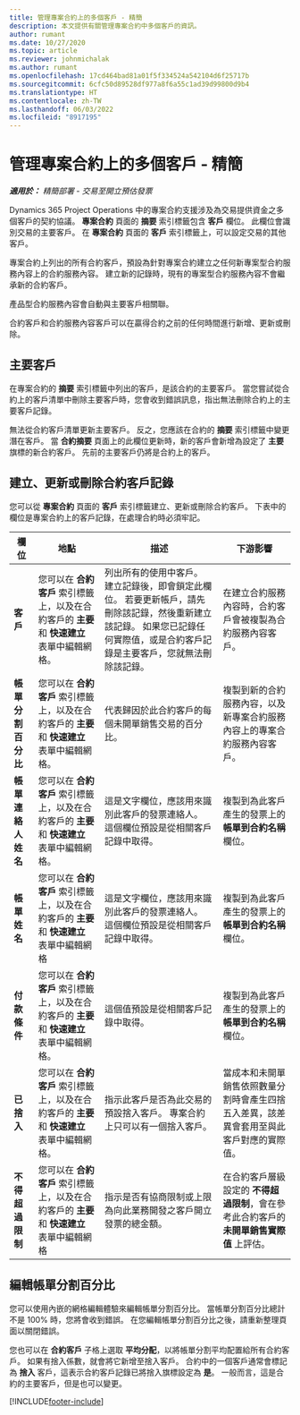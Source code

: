```yaml
---
title: 管理專案合約上的多個客戶 - 精簡
description: 本文提供有關管理專案合約中多個客戶的資訊。
author: rumant
ms.date: 10/27/2020
ms.topic: article
ms.reviewer: johnmichalak
ms.author: rumant
ms.openlocfilehash: 17cd464bad81a01f5f334524a542104d6f25717b
ms.sourcegitcommit: 6cfc50d89528df977a8f6a55c1ad39d99800d9b4
ms.translationtype: HT
ms.contentlocale: zh-TW
ms.lasthandoff: 06/03/2022
ms.locfileid: "8917195"
---
```

# <a name="manage-multiple-customers-on-project-contracts---lite"></a>管理專案合約上的多個客戶 - 精簡

_**適用於：** 精簡部署 - 交易至開立預估發票_

Dynamics 365 Project Operations 中的專案合約支援涉及為交易提供資金之多個客戶的契約協議。 **專案合約** 頁面的 **摘要** 索引標籤包含 **客戶** 欄位。 此欄位會識別交易的主要客戶。 在 **專案合約** 頁面的 **客戶** 索引標籤上，可以設定交易的其他客戶。

專案合約上列出的所有合約客戶，預設為針對專案合約建立之任何新專案型合約服務內容上的合約服務內容。 建立新的記錄時，現有的專案型合約服務內容不會繼承新的合約客戶。

產品型合約服務內容會自動與主要客戶相關聯。

合約客戶和合約服務內容客戶可以在贏得合約之前的任何時間進行新增、更新或刪除。

## <a name="primary-customer"></a>主要客戶

在專案合約的 **摘要** 索引標籤中列出的客戶，是該合約的主要客戶。 當您嘗試從合約上的客戶清單中刪除主要客戶時，您會收到錯誤訊息，指出無法刪除合約上的主要客戶記錄。

無法從合約客戶清單更新主要客戶。 反之，您應該在合約的 **摘要** 索引標籤中變更潛在客戶。 當 **合約摘要** 頁面上的此欄位更新時，新的客戶會新增為設定了 **主要** 旗標的新合約客戶。 先前的主要客戶仍將是合約上的客戶。

## <a name="create-update-or-delete-a-contract-customer-record"></a>建立、更新或刪除合約客戶記錄

您可以從 **專案合約** 頁面的 **客戶** 索引標籤建立、更新或刪除合約客戶。 下表中的欄位是專案合約上的客戶記錄，在處理合約時必須牢記。

| 欄位 | 地點 | 描述 | 下游影響 |
| --- | --- | --- | --- |
| **客戶** | 您可以在 **合約客戶** 索引標籤上，以及在合約客戶的 **主要** 和 **快速建立** 表單中編輯網格。 | 列出所有的使用中客戶。 建立記錄後，即會鎖定此欄位。 若要更新帳戶，請先刪除該記錄，然後重新建立該記錄。 如果您已記錄任何實際值，或是合約客戶記錄是主要客戶，您就無法刪除該記錄。 | 在建立合約服務內容時，合約客戶會被複製為合約服務內容客戶。 |
| **帳單分割百分比** | 您可以在 **合約客戶** 索引標籤上，以及在合約客戶的 **主要** 和 **快速建立** 表單中編輯網格。 | 代表歸因於此合約客戶的每個未開單銷售交易的百分比。 | 複製到新的合約服務內容，以及新專案合約服務內容上的專案合約服務內容客戶。 |
| **帳單連絡人姓名** | 您可以在 **合約客戶** 索引標籤上，以及在合約客戶的 **主要** 和 **快速建立** 表單中編輯網格。 | 這是文字欄位，應該用來識別此客戶的發票連絡人。 這個欄位預設是從相關客戶記錄中取得。 | 複製到為此客戶產生的發票上的 **帳單到合約名稱** 欄位。 |
| **帳單姓名** | 您可以在 **合約客戶** 索引標籤上，以及在合約客戶的 **主要** 和 **快速建立** 表單中編輯網格 | 這是文字欄位，應該用來識別此客戶的發票連絡人。 這個欄位預設是從相關客戶記錄中取得。 | 複製到為此客戶產生的發票上的 **帳單到合約名稱** 欄位。 |
| **付款條件** | 您可以在 **合約客戶** 索引標籤上，以及在合約客戶的 **主要** 和 **快速建立** 表單中編輯網格。 | 這個值預設是從相關客戶記錄中取得。 | 複製到為此客戶產生的發票上的 **帳單到合約名稱** 欄位。 |
| **已捨入** | 您可以在 **合約客戶** 索引標籤上，以及在合約客戶的 **主要** 和 **快速建立** 表單中編輯網格。 | 指示此客戶是否為此交易的預設捨入客戶。 專案合約上只可以有一個捨入客戶。 | 當成本和未開單銷售依照數量分割時會產生四捨五入差異，該差異會套用至與此客戶對應的實際值。 |
| **不得超過限制** | 您可以在 **合約客戶** 索引標籤上，以及在合約客戶的 **主要** 和 **快速建立** 表單中編輯網格 | 指示是否有協商限制或上限為向此業務開發之客戶開立發票的總金額。 | 在合約客戶層級設定的 **不得超過限制**，會在參考此合約客戶的 **未開單銷售實際值** 上評估。 |

## <a name="edit-billing-split-percentages"></a>編輯帳單分割百分比

您可以使用內嵌的網格編輯體驗來編輯帳單分割百分比。 當帳單分割百分比總計不是 100% 時，您將會收到錯誤。 在您編輯帳單分割百分比之後，請重新整理頁面以關閉錯誤。

您也可以在 **合約客戶** 子格上選取 **平均分配**，以將帳單分割平均配置給所有合約客戶。 如果有捨入係數，就會將它新增至捨入客戶。 合約中的一個客戶通常會標記為 **捨入** 客戶，這表示合約客戶記錄已將捨入旗標設定為 **是**。 一般而言，這是合約的主要客戶，但是也可以變更。


[!INCLUDE[footer-include](../../includes/footer-banner.md)]